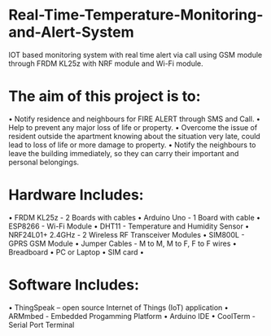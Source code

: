 # Real-Time-Temperature-Monitoring-and-Alert-System
IOT based monitoring system with real time alert via call using GSM module through FRDM KL25z with NRF module and Wi-Fi module.

# The aim of this project is to:

•	Notify residence and neighbours for FIRE ALERT through SMS and Call.
•	Help to prevent any major loss of life or property.
•	Overcome the issue of resident outside the apartment knowing about the situation very late, could lead to loss of life or more damage to property.
•	Notify the neighbours to leave the building immediately, so they can carry their important and personal belongings.

# Hardware Includes:

•	FRDM KL25z - 2 Boards with cables
•	Arduino Uno - 1 Board with cable
•	ESP8266 - Wi-Fi Module
•	DHT11 - Temperature and Humidity Sensor
•	NRF24L01+ 2.4GHz - 2 Wireless RF Transceiver Modules
•	SIM800L - GPRS GSM Module
•	Jumper Cables - M to M, M to F, F to F wires
•	Breadboard
•	PC or Laptop
•	SIM card
•	

# Software Includes:

•	ThingSpeak – open source Internet of Things (IoT) application
•	ARMmbed - Embedded Progamming Platform
•	Arduino IDE
•	CoolTerm - Serial Port Terminal



